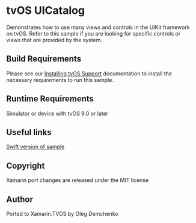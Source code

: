 tvOS UICatalog
=========

Demonstrates how to use many views and controls in the UIKit framework on tvOS. Refer to this sample if you are looking for specific controls or views that are provided by the system.

Build Requirements
------------------

Please see our [Installing tvOS Support](https://docs.microsoft.com/xamarin/ios/get-started/installation/) documentation to install the necessary requirements to run this sample.

Runtime Requirements
------------------

Simulator or device with tvOS 9.0 or later

Useful links
------------

[Swift version of sample](https://developer.apple.com/library/prerelease/tvos/samplecode/UICatalogFortvOS/Introduction/Intro.html#//apple_ref/doc/uid/TP40016433)

Copyright
---------

Xamarin port changes are released under the MIT license

Author
------

Ported to Xamarin.TVOS by Oleg Demchenko
